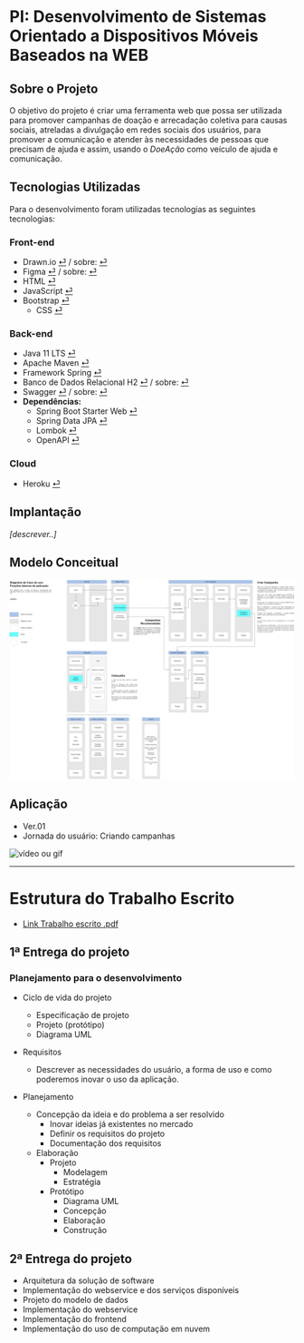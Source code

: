 # PI: Desenvolvimento de Sistemas Orientado a Dispositivos Móveis Baseados na WEB



## Sobre o Projeto

O objetivo do projeto é criar uma ferramenta web que possa ser utilizada para 
promover campanhas de doação e arrecadação coletiva para causas sociais, 
atreladas a divulgação em redes sociais dos usuários, para promover a 
comunicação e atender às necessidades de pessoas que precisam de ajuda e assim, 
usando o _DoeAção_ como veículo de ajuda e comunicação.



## Tecnologias Utilizadas

Para o desenvolvimento foram utilizadas tecnologias as seguintes tecnologias:

### Front-end

- Drawn.io [⏎](https://github.com/edukobilinski/pi-senac/blob/develop/frontend/diagrama-de-caso-de-uso.png) / sobre: [⏎](https://www.diagrams.net/)
- Figma [⏎](https://www.figma.com/file/1ysmi0XerRzNBmmEq2RdiK/DoeA%C3%A7%C3%A3o?node-id=0%3A1) / sobre: [⏎](https://www.figma.com/about/)
- HTML [⏎](https://html.spec.whatwg.org/multipage/)
- JavaScript [⏎](https://www.javascript.com/)
- Bootstrap [⏎](https://getbootstrap.com/)
  - CSS [⏎](https://www.w3.org/Style/CSS/)

### Back-end

- Java 11 LTS [⏎](https://jdk.java.net/11/)
- Apache Maven [⏎](https://maven.apache.org/)
- Framework Spring [⏎](https://spring.io/)
- Banco de Dados Relacional H2 [⏎](https://app-doeacao.herokuapp.com/doeacao/h2-console/login.jsp?jsessionid=d8fbd8e7c7daa7ef12686b2b7a24c323) / sobre: [⏎](https://www.h2database.com/html/main.html)
- Swagger [⏎](https://app-doeacao.herokuapp.com/doeacao/swagger-ui/index.html) / sobre: [⏎](https://swagger.io/about/)
- **Dependências:**
  - Spring Boot Starter Web [⏎](https://docs.spring.io/spring-boot/docs/current/reference/htmlsingle/#web)
  - Spring Data JPA [⏎](https://spring.io/projects/spring-data-jpa)
  - Lombok [⏎](https://projectlombok.org/)
  - OpenAPI [⏎](https://www.openapis.org/)

### Cloud

- Heroku [⏎](https://www.heroku.com/about)



## Implantação

<!-- descrever resumidamente como essas tecnologias estão conectadas e funcionando -->

_[descrever..]_



## Modelo Conceitual

![Diagrama de Caso de Uso](https://raw.githubusercontent.com/edukobilinski/pi-senac/develop/frontend/diagrama-de-caso-de-uso.png)



## Aplicação

- Ver.01
- Jornada do usuário: Criando campanhas

![vídeo ou gif]()





<!-- 
# Como Executar o Projeto

## Pré-requisitos:

## 
-->



---





# Estrutura do Trabalho Escrito

- [Link Trabalho escrito .pdf](https://github.com/edukobilinski/pi-senac/blob/develop/trabalho-escrito/PI_2203_parte_1.pdf)



## 1ª Entrega do projeto

### Planejamento para o desenvolvimento

- Ciclo de vida do projeto
  - Especificação de projeto
  - Projeto (protótipo)
  - Diagrama UML

- Requisitos
  - Descrever as necessidades do usuário, a forma de uso e como poderemos inovar o uso da aplicação.
- Planejamento
  - Concepção da ideia e do problema a ser resolvido
    - Inovar ideias já existentes no mercado
    - Definir os requisitos do projeto
    - Documentação dos requisitos
  - Elaboração
    - Projeto
      - Modelagem
      - Estratégia
    - Protótipo
      - Diagrama UML
      - Concepção
      - Elaboração
      - Construção



## 2ª Entrega do projeto

- Arquitetura da solução de software
- Implementação do webservice e dos serviços disponíveis
- Projeto do modelo de dados
- Implementação do webservice
- Implementação do frontend
- Implementação do uso de computação em nuvem